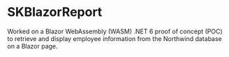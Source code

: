 # SKBlazorReport

Worked on a Blazor WebAssembly (WASM) .NET 6 proof of concept (POC) to retrieve and display employee information from the Northwind database on a Blazor page.  
